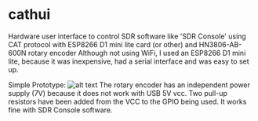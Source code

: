 # cathui
Hardware user interface to control SDR software like 'SDR Console' using CAT protocol with ESP8266 D1 mini lite card (or other) and HN3806-AB-600N rotary encoder
Although not using WiFi, I used an ESP8266 D1 mini lite, because it was inexpensive, had a serial interface and was easy to set up.

Simple Prototype:
![alt text](https://github.com/Potatof/cathui/blob/master/docs/proto.jpg)
The rotary encoder has an independent power supply (7V) because it does not work with USB 5V vcc.
Two pull-up resistors have been added from the VCC to the GPIO being used.
It works fine with SDR Console software.

